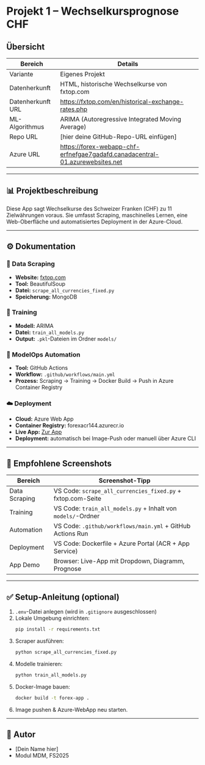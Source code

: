 # Projekt 1 – Wechselkursprognose CHF

## Übersicht

| Bereich          | Details                                                                         |
|------------------|--------------------------------------------------------------------------------|
| Variante        | Eigenes Projekt                                                                |
| Datenherkunft  | HTML, historische Wechselkurse von fxtop.com                                   |
| Datenherkunft URL | https://fxtop.com/en/historical-exchange-rates.php                           |
| ML-Algorithmus | ARIMA (Autoregressive Integrated Moving Average)                               |
| Repo URL       | [hier deine GitHub-Repo-URL einfügen]                                           |
| Azure URL      | https://forex-webapp-chf-erfnefgae7gadafd.canadacentral-01.azurewebsites.net    |

---

## 📊 Projektbeschreibung

Diese App sagt Wechselkurse des Schweizer Franken (CHF) zu 11 Zielwährungen voraus. Sie umfasst Scraping, maschinelles Lernen, eine Web-Oberfläche und automatisiertes Deployment in der Azure-Cloud.

---

## ⚙️ Dokumentation

### 🔎 Data Scraping

- **Website:** [fxtop.com](https://fxtop.com/en/historical-exchange-rates.php)  
- **Tool:** BeautifulSoup  
- **Datei:** `scrape_all_currencies_fixed.py`  
- **Speicherung:** MongoDB

### 🧠 Training

- **Modell:** ARIMA  
- **Datei:** `train_all_models.py`  
- **Output:** `.pkl`-Dateien im Ordner `models/`

### 🔄 ModelOps Automation

- **Tool:** GitHub Actions  
- **Workflow:** `.github/workflows/main.yml`  
- **Prozess:** Scraping → Training → Docker Build → Push in Azure Container Registry

### ☁️ Deployment

- **Cloud:** Azure Web App  
- **Container Registry:** forexacr144.azurecr.io  
- **Live App:** [Zur App](https://forex-webapp-chf-erfnefgae7gadafd.canadacentral-01.azurewebsites.net)  
- **Deployment:** automatisch bei Image-Push oder manuell über Azure CLI

---

## 📸 Empfohlene Screenshots

| Bereich                | Screenshot-Tipp                                        |
|------------------------|--------------------------------------------------------|
| Data Scraping         | VS Code: `scrape_all_currencies_fixed.py` + fxtop.com-Seite |
| Training             | VS Code: `train_all_models.py` + Inhalt von `models/`-Ordner |
| Automation          | VS Code: `.github/workflows/main.yml` + GitHub Actions Run |
| Deployment         | VS Code: Dockerfile + Azure Portal (ACR + App Service)    |
| App Demo           | Browser: Live-App mit Dropdown, Diagramm, Prognose        |

---

## ✅ Setup-Anleitung (optional)

1. `.env`-Datei anlegen (wird in `.gitignore` ausgeschlossen)
2. Lokale Umgebung einrichten:
   ```bash
   pip install -r requirements.txt
   ```
3. Scraper ausführen:
   ```bash
   python scrape_all_currencies_fixed.py
   ```
4. Modelle trainieren:
   ```bash
   python train_all_models.py
   ```
5. Docker-Image bauen:
   ```bash
   docker build -t forex-app .
   ```
6. Image pushen & Azure-WebApp neu starten.

---

## 🙌 Autor

- [Dein Name hier]
- Modul MDM, FS2025
